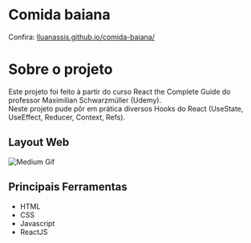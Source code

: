 # Comida baiana 
Confira: [lluanassis.github.io/comida-baiana/](https://lluanassis.github.io/comida-baiana/)

# Sobre o projeto
Este projeto foi feito à partir do curso React the Complete Guide do professor Maximilian Schwarzmüller (Udemy). <br>
Neste projeto pude pôr em prática diversos Hooks do React (UseState, UseEffect, Reducer, Context, Refs).

## Layout Web
![Medium Gif](https://github.com/lluanassis/comida-baiana/blob/main/src/assets/Comida%20Baiana.gif)


## Principais Ferramentas
- HTML 
- CSS
- Javascript
- ReactJS
